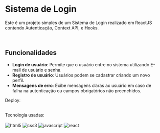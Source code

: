 # Sistema de Login

<!-- <img style="height: 450px;" src="src/img/ilustracao.png" alt="">
<img style="height: 450px;" src="src/img/ilustracao2.png" alt=""> -->

<p>Este é um projeto simples de um Sistema de Login realizado em ReactJS contendo Autenticação, Context API, e Hooks.</p> <br/>

## Funcionalidades

- **Login de usuário**: Permite que o usuário entre no sistema utilizando E-mail de usuário e senha. 
- **Registro de usuário**: Usuários podem se cadastrar criando um novo perfil. <br/>
- **Mensagens de erro**: Exibe mensagens claras ao usuário em caso de falha na autenticação ou campos obrigatórios não preenchidos. <br/>

Deploy: 
<div style="display: inline_block"> <br/>
  Tecnologia usadas:  <br/>  <br/>
  <img alt="html5" src="https://img.shields.io/badge/HTML5-E34F26?style=for-the-badge&logo=html5&logoColor=white"/>
  <img alt="css3" src="https://img.shields.io/badge/CSS3-1572B6?style=for-the-badge&logo=css3&logoColor=white"/>
  <img alt="javascript" src="https://img.shields.io/badge/JavaScript-323330?style=for-the-badge&logo=javascript&logoColor=F7DF1E"/>
  <img alt="react" src="https://img.shields.io/badge/React-20232A?style=for-the-badge&logo=react&logoColor=61DAFB" />

</div>
